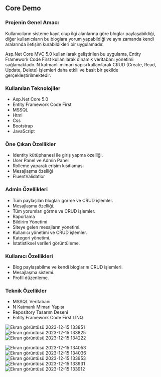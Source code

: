 <h2>Core Demo</h2>
<h3>Projenin Genel Amacı</h3>
<p>Kullanıcıların sisteme kayıt olup ilgi alanlarına göre bloglar paylaşabildiği,
  diğer kullanıcıların bu bloglara yorum yapabildiği ve aynı zamanda kendi aralarında iletişim kurabildikleri bir uygulamadır.
  
Asp.Net Core MVC 5.0 kullanılarak geliştirilen bu uygulama, Entity Framework Code First kullanılarak dinamik veritabanı yönetimi sağlamaktadır. N katmanlı mimari yapısı kullanılarak
CRUD (Create, Read, Update, Delete) işlemleri daha etkili ve basit bir şekilde gerçekleştirilmektedir.
</p>

<h3>Kullanılan Teknolojiler</h3>
<ul>
  <li>Asp.Net Core 5.0</li>
  <li>Entity Framework Code First</li>
  <li>MSSQL</li>
  <li>Html</li>
  <li>Css</li>
  <li>Bootstrap</li>
  <li>JavaScript</li>
</ul>
<h3>Öne Çıkan Özellikler</h3>
<ul>
<li>Identity kütüphanesi ile giriş yapma özelliği.</li>
<li>User Panel ve Admin Panel </li>
<li>Rolleme yaparak erişim kısıtlaması</li>
<li>Mesajlaşma özelliği</li>
  <li>FluentValidatior</li>
</ul>

<h3>Admin Özellikleri</h3>
<ul>
  <li>Tüm paylaşılan blogları görme ve CRUD işlemler.</li>
  <li>Mesajlaşma özelliği.</li>
  <li>Tüm yorumları görme ve CRUD işlemler.</li>
  <li>Raporlama</li>
  <li>Bildirim Yönetimi</li>
  <li>Siteye gelen mesajların yönetimi.</li>
  <li>Kullanıcı yönetimi ve CRUD işlemler.</li>
  <li>Kategori yönetimi.</li>
 <li>İstatistiksel verileri görüntüleme.</li> 
</ul>


<h3>Kullanıcı Özellikleri</h3>
<ul>
  <li>Blog paylaşabilme ve kendi bloglarını CRUD işlemleri.</li>
  <li>Mesajlaşma sistemi.</li>
  <li>Profil düzenleme.</li>
</ul>

<h3>Teknik Özellikler</h3>
<ul>
  <li>MSSQL Veritabanı </li>
  <li>N Katmanlı Mimari Yapısı</li>
  <li>Repository Tasarım Deseni</li>
  <li>Entity Framework Code First LINQ</li>
</ul>


![Ekran görüntüsü 2023-12-15 133851](https://github.com/ensarsarac/CoreBlog/assets/76907308/71e90cb0-fd53-4e50-a537-f92bce51b328)
![Ekran görüntüsü 2023-12-15 133825](https://github.com/ensarsarac/CoreBlog/assets/76907308/e9acfbb5-e8b3-470a-a2c6-b2fe20ba6220)
![Ekran görüntüsü 2023-12-15 134222](https://github.com/ensarsarac/CoreBlog/assets/76907308/1d95cdfe-5a59-4ce5-8f31-23d6bcb27809)

![Ekran görüntüsü 2023-12-15 134053](https://github.com/ensarsarac/CoreBlog/assets/76907308/af881e66-0fcb-46c8-a161-b345c03b6529)
![Ekran görüntüsü 2023-12-15 134036](https://github.com/ensarsarac/CoreBlog/assets/76907308/c1d22e06-d960-4bba-9afd-7650dfded54c)
![Ekran görüntüsü 2023-12-15 133953](https://github.com/ensarsarac/CoreBlog/assets/76907308/f44e123b-6a7f-43b0-8e26-c23a91ff774a)
![Ekran görüntüsü 2023-12-15 133931](https://github.com/ensarsarac/CoreBlog/assets/76907308/2c986c90-e237-47bb-82d9-8423d246dfb2)
![Ekran görüntüsü 2023-12-15 133912](https://github.com/ensarsarac/CoreBlog/assets/76907308/0c6a2f2a-8dae-49ef-833a-61ea6048b1c6)











